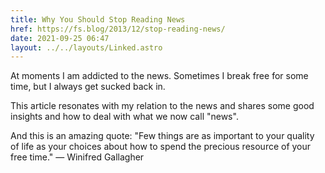 ```yaml
---
title: Why You Should Stop Reading News
href: https://fs.blog/2013/12/stop-reading-news/
date: 2021-09-25 06:47
layout: ../../layouts/Linked.astro
---
```


At moments I am addicted to the news. Sometimes I break free for some time, but I always get sucked back in.

This article resonates with my relation to the news and shares some good insights and how to deal with what we now call "news".

And this is an amazing quote: "Few things are as important to your quality of life as your choices about how to spend the precious resource of your free time." ― Winifred Gallagher
